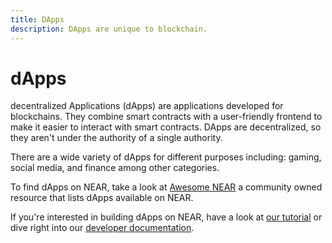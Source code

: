 ```yaml
---
title: DApps
description: DApps are unique to blockchain.
---
```


# dApps

decentralized Applications (dApps) are applications developed for blockchains.
They combine smart contracts with a user-friendly frontend to make it easier to interact with smart contracts.
DApps are decentralized, so they aren't under the authority of a single authority.

There are a wide variety of dApps for different purposes including: gaming, social media, and finance among other categories.

To find dApps on NEAR, take a look at [Awesome NEAR](https://awesomenear.com/) a community owned resource that lists dApps available on NEAR.

If you're interested in building dApps on NEAR, have a look at [our tutorial](https://learnnear.club/how-to-build-on-near-starting-guide/) or dive right into our [developer documentation](https://docs.near.org/docs/develop/basics/getting-started).
